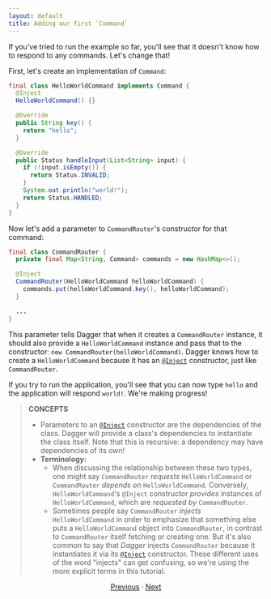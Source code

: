 ```yaml
---
layout: default
title: Adding our first `Command`
---
```


If you've tried to run the example so far, you'll see that it doesn't know how
to respond to any commands. Let's change that!

First, let's create an implementation of `Command`:

```java
final class HelloWorldCommand implements Command {
  @Inject
  HelloWorldCommand() {}

  @Override
  public String key() {
    return "hello";
  }

  @Override
  public Status handleInput(List<String> input) {
    if (!input.isEmpty()) {
      return Status.INVALID;
    }
    System.out.println("world!");
    return Status.HANDLED;
  }
}
```

Now let's add a parameter to `CommandRouter`'s constructor for that command:

```java
final class CommandRouter {
  private final Map<String, Command> commands = new HashMap<>();

  @Inject
  CommandRouter(HelloWorldCommand helloWorldCommand) {
    commands.put(helloWorldCommand.key(), helloWorldCommand);
  }

  ...
}
```

This parameter tells Dagger that when it creates a `CommandRouter` instance, it
should also provide a `HelloWorldCommand` instance and pass that to the
constructor: `new CommandRouter(helloWorldCommand)`. Dagger knows how to create
a `HelloWorldCommand` because it has an [`@Inject`] constructor, just like
`CommandRouter`.

If you try to run the application, you'll see that you can now type `hello` and
the application will respond `world!`. We're making progress!

> **CONCEPTS**
>
> *   Parameters to an [`@Inject`] constructor are the dependencies of the
>     class. Dagger will provide a class's dependencies to instantiate the class
>     itself. Note that this is recursive: a dependency may have dependencies of
>     its own!
> *   **Terminology:**
>     *   When discussing the relationship between these two types, one might
>         say `CommandRouter` _requests_ `HelloWorldCommand` or `CommandRouter`
>         _depends on_ `HelloWorldCommand`. Conversely, `HelloWorldCommand`'s
>         `@Inject` constructor _provides_ instances of `HelloWorldCommand`,
>         which are _requested by_ `CommandRouter`.
>     *   Sometimes people say `CommandRouter` _injects_ `HelloWorldCommand` in
>         order to emphasize that something else puts a `HelloWorldCommand`
>         object into `CommandRouter`, in contrast to `CommandRouter` itself
>         fetching or creating one. But it's also common to say that _Dagger_
>         injects `CommandRouter` because it instantiates it via its [`@Inject`]
>         constructor. These different uses of the word "injects" can get
>         confusing, so we're using the more explicit terms in this tutorial.

<section style="text-align: center">

[Previous](02-initial-dagger) · [Next](04-depending-on-interface)

</section>

[`@Inject`]: http://docs.oracle.com/javaee/7/api/javax/inject/Inject.html
